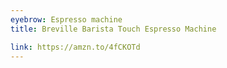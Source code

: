 ```yaml
---
eyebrow: Espresso machine
title: Breville Barista Touch Espresso Machine

link: https://amzn.to/4fCKOTd
---
```

